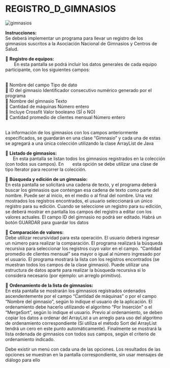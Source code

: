# REGISTRO_D_GIMNASIOS

![gimnasios](https://github.com/Yoswell/REGISTRO_D_GIMNASIOS/assets/113799193/fbc6d87e-ff48-42a6-86de-0db8819ee643)

<strong>Instrucciones:</strong><br>Se deberá implementar un programa para llevar un registro de los gimnasios suscritos a la Asociación Nacional de Gimnasios y Centros de Salud.<br>

  🐽 <strong>Registro de equipos:</strong><br>
   &nbsp;&nbsp;&nbsp;&nbsp;&nbsp;&nbsp;
   En esta pantalla se podrá incluir los datos generales de cada equipo participante, con los siguientes campos:<br><br>

  🦴 Nombre del campo Tipo de dato<br>
  🦴 ID del gimnasio Identificador consecutivo numérico generado por el programa<br>
  🦴 Nombre del gimnasio Texto<br>
  🦴 Cantidad de máquinas Número entero<br>
  🦴 Incluye Crossfit Valor booleano (SÍ o NO)<br>
  🦴 Cantidad promedio de clientes mensual Número entero<br><br>

  La información de los gimnasios con los campos anteriormente especificados, se guardarán en una clase “Gimnasio” y cada una de estas se agregará a una única colección utilizando la clase ArrayList de Java<br>

  🐽 <strong>Listado de gimnasios:</strong><br>
  &nbsp;&nbsp;&nbsp;&nbsp;&nbsp;&nbsp;En esta pantalla se listan todos los gimnasios registrados en la colección (con todos sus campos). En     &nbsp;&nbsp;&nbsp;&nbsp;&nbsp;&nbsp;esta opción se debe utilizar una clase de tipo Iterator para recorrer la colección.

  🐽 <strong>Búsqueda y edición de un gimnasio:</strong><br> En esta pantalla se solicitará una cadena de texto, y el programa deberá buscar los gimnasios que contengan esa cadena de texto como parte del nombre. Puede ser al inicio, en el medio o al final del nombre. Una vez mostrados los registros encontrados, el usuario seleccionará un único registro para su edición. Cuando se seleccione un registro para su edición, se deberá mostrar en pantalla los campos del registro a editar con los valores actuales. El campo ID del gimnasio no podrá ser editado. Habrá un botón GUARDAR para guardar los datos

  🐽 <strong>Comparación de valores:</strong><br> Debe utilizar recursividad para esta operación. El usuario deberá ingresar un número para realizar la comparación. El programa realizará la búsqueda recursiva para seleccionar los registros cuyo valor en el campo. “Cantidad promedio de clientes mensual” sea mayor o igual al número ingresado por el usuario. El programa mostrará la lista con los registros encontrados (se muestran todos los campos de la clase gimnasio). Puede utilizar una estructura de datos aparte para realizar la búsqueda recursiva si lo considera necesario (por ejemplo: un arreglo primitivo).

  🐽 <strong>Ordenamiento de la lista de gimnasios:</strong><br> En esta pantalla se mostrarán los gimnasios registrados ordenados ascendentemente por el campo “Cantidad de máquinas” o por el campo “Nombre del gimnasio”, según lo indique el usuario de la aplicación. El ordenamiento debe hacerlo utilizando el algoritmo “Por Inserción” o el “MergeSort”, según lo indique el usuario. Previo al ordenamiento, se deben copiar los datos a ordenar del ArrayList a un arreglo para uso del algoritmo de ordenamiento correspondiente (Si utiliza el método Sort del ArrayList tendrá un cero en este punto automáticamente). Finalmente se mostrará la lista ordenada de gimnasios con todos sus campos, según el criterio de ordenamiento indicado.

  Debe existir un menú con cada una de las opciones. Los resultados de las opciones se muestran en la pantalla correspondiente, sin usar mensajes de diálogo para ello
